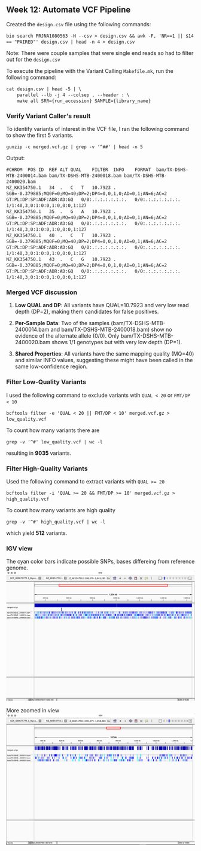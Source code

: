 ## Week 12: Automate VCF Pipeline
Created the `design.csv` file using the following commands:
```
bio search PRJNA1080563 -H --csv > design.csv && awk -F, 'NR==1 || $14 == "PAIRED"' design.csv | head -n 4 > design.csv
```
Note: There were couple samples that were single end reads so had to filter out for the `design.csv`

To execute the pipeline with the Variant Calling `Makefile.mk`, run the following command:
```
cat design.csv | head -5 | \
    parallel --lb -j 4 --colsep , --header : \
    make all SRR={run_accession} SAMPLE={library_name}
```
### Verify Variant Caller's result
To identify variants of interest in the VCF file, I ran the following command to show the first 5 variants.
```
gunzip -c merged.vcf.gz | grep -v '^##' | head -n 5
```
Output:
```
#CHROM	POS	ID	REF	ALT	QUAL	FILTER	INFO	FORMAT	bam/TX-DSHS-MTB-2400014.bam	bam/TX-DSHS-MTB-2400018.bam	bam/TX-DSHS-MTB-2400020.bam
NZ_KK354750.1	34	.	C	T	10.7923	.	SGB=-0.379885;MQ0F=0;MQ=40;DP=2;DP4=0,0,1,0;AD=0,1;AN=6;AC=2	GT:PL:DP:SP:ADF:ADR:AD:GQ	0/0:.:.:.:.:.:.:.	0/0:.:.:.:.:.:.:.	1/1:40,3,0:1:0:0,1:0,0:0,1:127
NZ_KK354750.1	35	.	G	A	10.7923	.	SGB=-0.379885;MQ0F=0;MQ=40;DP=2;DP4=0,0,1,0;AD=0,1;AN=6;AC=2	GT:PL:DP:SP:ADF:ADR:AD:GQ	0/0:.:.:.:.:.:.:.	0/0:.:.:.:.:.:.:.	1/1:40,3,0:1:0:0,1:0,0:0,1:127
NZ_KK354750.1	40	.	C	T	10.7923	.	SGB=-0.379885;MQ0F=0;MQ=40;DP=2;DP4=0,0,1,0;AD=0,1;AN=6;AC=2	GT:PL:DP:SP:ADF:ADR:AD:GQ	0/0:.:.:.:.:.:.:.	0/0:.:.:.:.:.:.:.	1/1:40,3,0:1:0:0,1:0,0:0,1:127
NZ_KK354750.1	43	.	C	G	10.7923	.	SGB=-0.379885;MQ0F=0;MQ=40;DP=2;DP4=0,0,1,0;AD=0,1;AN=6;AC=2	GT:PL:DP:SP:ADF:ADR:AD:GQ	0/0:.:.:.:.:.:.:.	0/0:.:.:.:.:.:.:.	1/1:40,3,0:1:0:0,1:0,0:0,1:127
```
### Merged VCF discussion
1. **Low QUAL and DP**:
All variants have QUAL=10.7923 and very low read depth (DP=2), making them candidates for false positives.

2. **Per-Sample Data**:
Two of the samples (bam/TX-DSHS-MTB-2400014.bam and bam/TX-DSHS-MTB-2400018.bam) show no evidence of the alternate allele (0/0).
Only bam/TX-DSHS-MTB-2400020.bam shows 1/1 genotypes but with very low depth (DP=1).
3. **Shared Properties**:
All variants have the same mapping quality (MQ=40) and similar INFO values, suggesting these might have been called in the same low-confidence region.

### Filter Low-Quality Variants
I used the following command to exclude variants wtih `QUAL < 20` or `FMT/DP < 10`
```
bcftools filter -e 'QUAL < 20 || FMT/DP < 10' merged.vcf.gz > low_quality.vcf
```
To count how many variants there are 
```
grep -v '^#' low_quality.vcf | wc -l
```
resulting in __9035__ variants.
### Filter High-Quality Variants
Used the following command to extract variants with `QUAL >= 20`
```
bcftools filter -i 'QUAL >= 20 && FMT/DP >= 10' merged.vcf.gz > high_quality.vcf
```
To count how many variants are high quality
```
grep -v '^#' high_quality.vcf | wc -l
```
which yield __512__ variants.

### IGV view 
The cyan color bars indicate possible SNPs, bases differeing from reference genome.
![IGV](image/vcf_view.png)

More zoomed in view
![IGV2](image/vcf_view2.png)
